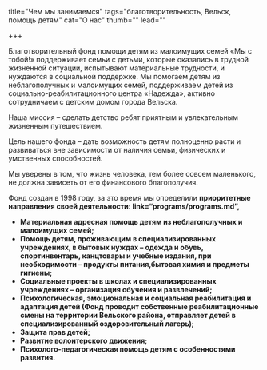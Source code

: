 title="Чем мы занимаемся" 
tags="благотворительность, Вельск, помощь детям" 
cat="О нас" 
thumb="" 
lead="" 

+++

Благотворительный фонд помощи детям из малоимущих семей «Мы с тобой!» поддерживает семьи с детьми, которые оказались в трудной жизненной ситуации, испытывают материальные трудности, и нуждаются в социальной поддержке. 
Мы помогаем детям из неблагополучных и малоимущих семей, поддерживаем детей из социально-реабилитационного центра «Надежда», активно сотрудничаем с детским домом города Вельска.

Наша миссия – сделать детство ребят приятным и увлекательным жизненным путешествием.

Цель нашего фонда – дать возможность детям полноценно расти и развиваться вне зависимости от наличия семьи, физических и умственных способностей.

Мы уверены в том, что жизнь человека, тем более совсем маленького, не должна зависеть от его финансового благополучия.

Фонд создан в 1998 году, за это время мы определили <b>приоритетные направления своей деятельности: link=“programs/programs.md”,

* Материальная адресная помощь детям из неблагополучных и малоимущих семей;
* Помощь детям, проживающим в специализированных учреждениях, в бытовых нуждах – одежда и обувь, спортинвентарь, канцтовары и учебные издания, при необходимости – продукты питания,бытовая химия и предметы гигиены;
* Социальные проекты в школах и специализированных учреждениях – организация обучения и развлечений;
* Психологическая, эмоциональная и социальная реабилитация и адаптация детей (Фонд проводит собственные реабилитационные смены на территории Вельского района, отправляет детей в специализированный оздоровительный лагерь);
* Защита прав детей;
* Развитие волонтерского движения;
* Психолого-педагогическая помощь детям с особенностями развития.


